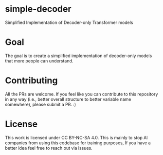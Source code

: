 # simple-decoder
Simplified Implementation of Decoder-only Transformer models

# Goal
The goal is to create a simplified implementation of decoder-only models that more people can understand.

# Contributing
All the PRs are welcome. If you feel like you can contribute to this repository in any way (i.e., better overall structure to better variable name somewhere), please submit a PR. :)

# License
This work is licensed under CC BY-NC-SA 4.0. This is mainly to stop AI companies from using this codebase for training purposes, If you have a better idea feel free to reach out via issues.
